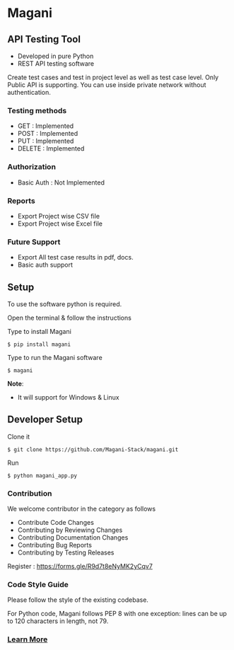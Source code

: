 # Magani

## API Testing Tool

* Developed in pure Python
* REST API testing software


Create test cases and test in project level as well as test case level. Only Public API is supporting. You can use inside private network without authentication.


### Testing methods

* GET : Implemented
* POST : Implemented
* PUT : Implemented
* DELETE : Implemented

### Authorization 

* Basic Auth : Not Implemented


### Reports

* Export Project wise CSV file
* Export Project wise Excel file

### Future Support

* Export All test case results in pdf, docs.
* Basic auth support

## Setup

To use the software python is required.

Open the terminal & follow the instructions 

Type to install Magani 

    $ pip install magani

Type to run the Magani software

    $ magani

**Note**:

* It will support for Windows & Linux

## Developer Setup

Clone it

    $ git clone https://github.com/Magani-Stack/magani.git

Run

    $ python magani_app.py

### Contribution
We welcome contributor in the category as follows
* Contribute Code Changes
* Contributing by Reviewing Changes
* Contributing Documentation Changes
* Contributing Bug Reports
* Contributing by Testing Releases

Register : https://forms.gle/R9d7t8eNyMK2yCqv7


### Code Style Guide
Please follow the style of the existing codebase.

For Python code, Magani follows PEP 8 with one exception: lines can be up to 120 characters in length, not 79.


### [Learn More](https://github.com/Magani-Stack/docs/blob/master/Tour/Create_Project.md)

